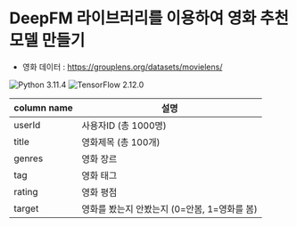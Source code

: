 #  DeepFM 라이브러리를 이용하여 영화 추천 모델 만들기

* 영화 데이터 : https://grouplens.org/datasets/movielens/

![Python 3.11.4](https://img.shields.io/badge/python-3.11.4-blue.svg)
![TensorFlow 2.12.0](https://img.shields.io/badge/TensorFlow-2.12.0-orange.svg)


|column name|설명|
|---	|---	|
|userId|사용자ID (총 1000명)|
|title|영화제목 (총 100개)|
|genres|영화 장르|
|tag|영화 태그|
|rating|영화 평점|
|target|영화를 봤는지 안봤는지 (0=안봄, 1=영화를 봄)|
